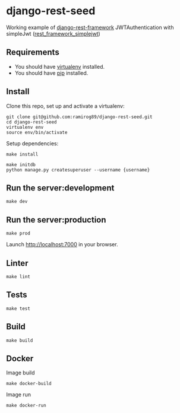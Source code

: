 django-rest-seed
===================
Working example of [django-rest-framework](https://github.com/tomchristie/django-rest-framework/tree/master)
JWTAuthentication with simpleJwt ([rest_framework_simplejwt](https://github.com/davesque/django-rest-framework-simplejwt))

## Requirements 
* You should have [virtualenv](http://www.virtualenv.org/en/latest/#installation) installed. 
* You should have [pip](https://pypi.org/project/pip/) installed.

## Install 
Clone this repo, set up and activate a virtualenv:
```console
git clone git@github.com:ramirog89/django-rest-seed.git
cd django-rest-seed
virtualenv env
source env/bin/activate
```

Setup dependencies:
```console
make install
```

```console
make initdb
python manage.py createsuperuser --username {username}
```

## Run the server:development
```console
make dev
```

## Run the server:production
```console
make prod
```

Launch [http://localhost:7000](http://localhost:7000) in your browser.

## Linter
```console
make lint
```

## Tests 
```console
make test 
```

## Build
```console
make build 
```

## Docker 

Image build
```console
make docker-build
```

Image run
```console
make docker-run
```